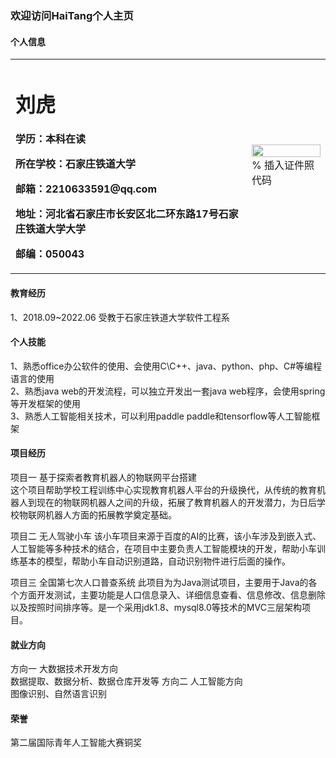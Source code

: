 ### 欢迎访问HaiTang个人主页

#### 个人信息

<table border="0">
  <tr>
    <td width="75%">
      <h1>刘虎</h1>
      <p><b>学历：本科在读</b></p>
      <p><b>所在学校：石家庄铁道大学</b></p>
      <p><b>邮箱：2210633591@qq.com</b></p>
      <p><b>地址：河北省石家庄市长安区北二环东路17号石家庄铁道大学大学</b></p>
      <p><b>邮编：050043</b></p>
    </td>
    <td width="25%">
      <img src="/zhengjianzhao.jpg" width="100%">      % 插入证件照代码
    </td>
  </tr>
</table>

#### 教育经历

  1、2018.09~2022.06   受教于石家庄铁道大学软件工程系
  
#### 个人技能

 1、熟悉office办公软件的使用、会使用C\C++、java、python、php、C#等编程语言的使用  
 2、熟悉java web的开发流程，可以独立开发出一套java web程序，会使用spring等开发框架的使用  
 3、熟悉人工智能相关技术，可以利用paddle paddle和tensorflow等人工智能框架  
  
#### 项目经历

  项目一   基于探索者教育机器人的物联网平台搭建  
       这个项目帮助学校工程训练中心实现教育机器人平台的升级换代，从传统的教育机器人到现在的物联网机器人之间的升级，拓展了教育机器人的开发潜力，为日后学校物联网机器人方面的拓展教学奠定基础。    
        
  项目二   无人驾驶小车
        该小车项目来源于百度的AI的比赛，该小车涉及到嵌入式、人工智能等多种技术的结合，在项目中主要负责人工智能模块的开发，帮助小车训练基本的模型，帮助小车自动识别道路，自动识别物件进行后面的操作。  
  
  项目三   全国第七次人口普查系统
        此项目为为Java测试项目，主要用于Java的各个方面开发测试，主要功能是人口信息录入、详细信息查看、信息修改、信息删除以及按照时间排序等。是一个采用jdk1.8、mysql8.0等技术的MVC三层架构项目。  
        
#### 就业方向

  方向一   大数据技术开发方向  
        数据提取、数据分析、数据仓库开发等
  方向二   人工智能方向  
        图像识别、自然语言识别

#### 荣誉

   第二届国际青年人工智能大赛铜奖
    



